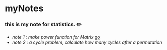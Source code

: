 # myNotes 


### this is my note for statistics. ✏️
* _note 1 : make power function for Matrix_ [go](https://github.com/JoshXie0809/myNotes/blob/main/note/note_001_matrixPower.R)
* _note 2 : a cycle problem, calculate how many cycles after a permutation_

